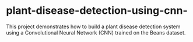 # plant-disease-detection-using-cnn-
This project demonstrates how to build a plant disease detection system using a Convolutional Neural Network (CNN) trained on the Beans dataset. 
